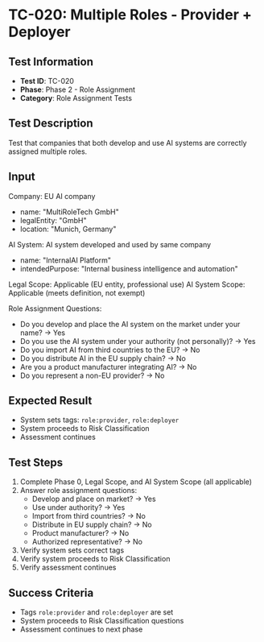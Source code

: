 # TC-020: Multiple Roles - Provider + Deployer

## Test Information
- **Test ID**: TC-020
- **Phase**: Phase 2 - Role Assignment
- **Category**: Role Assignment Tests

## Test Description
Test that companies that both develop and use AI systems are correctly assigned multiple roles.

## Input
Company: EU AI company
- name: "MultiRoleTech GmbH"
- legalEntity: "GmbH"
- location: "Munich, Germany"

AI System: AI system developed and used by same company
- name: "InternalAI Platform"
- intendedPurpose: "Internal business intelligence and automation"

Legal Scope: Applicable (EU entity, professional use)
AI System Scope: Applicable (meets definition, not exempt)

Role Assignment Questions:
- Do you develop and place the AI system on the market under your name? → Yes
- Do you use the AI system under your authority (not personally)? → Yes
- Do you import AI from third countries to the EU? → No
- Do you distribute AI in the EU supply chain? → No
- Are you a product manufacturer integrating AI? → No
- Do you represent a non-EU provider? → No

## Expected Result
- System sets tags: `role:provider`, `role:deployer`
- System proceeds to Risk Classification
- Assessment continues

## Test Steps
1. Complete Phase 0, Legal Scope, and AI System Scope (all applicable)
2. Answer role assignment questions:
   - Develop and place on market? → Yes
   - Use under authority? → Yes
   - Import from third countries? → No
   - Distribute in EU supply chain? → No
   - Product manufacturer? → No
   - Authorized representative? → No
3. Verify system sets correct tags
4. Verify system proceeds to Risk Classification
5. Verify assessment continues

## Success Criteria
- Tags `role:provider` and `role:deployer` are set
- System proceeds to Risk Classification questions
- Assessment continues to next phase 